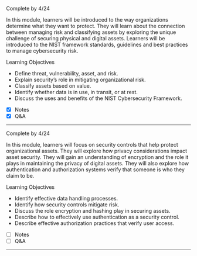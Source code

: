 Complete by 4/24

In this module, learners will be introduced to the way organizations determine what they want to protect. They will learn about the connection between managing risk and classifying assets by exploring the unique challenge of securing physical and digital assets. Learners will be introduced to the NIST framework standards, guidelines and best practices to manage cybersecurity risk.

Learning Objectives

- Define threat, vulnerability, asset, and risk.
- Explain security’s role in mitigating organizational risk.
- Classify assets based on value.
- Identify whether data is in use, in transit, or at rest.
- Discuss the uses and benefits of the NIST Cybersecurity Framework.

- [X] Notes
- [X] Q&A

----------------------------------------------------------------------------------------------------------------------------

Complete by 4/24

In this module, learners will focus on security controls that help protect organizational assets. They will explore how privacy considerations impact asset security. They will gain an understanding of encryption and the role it plays in maintaining the privacy of digital assets. They will also explore how authentication and authorization systems verify that someone is who they claim to be.

Learning Objectives

- Identify effective data handling processes.
- Identify how security controls mitigate risk.
- Discuss the role encryption and hashing play in securing assets.
- Describe how to effectively use authentication as a security control.
- Describe effective authorization practices that verify user access.

- [ ] Notes
- [ ] Q&A

----------------------------------------------------------------------------------------------------------------------------